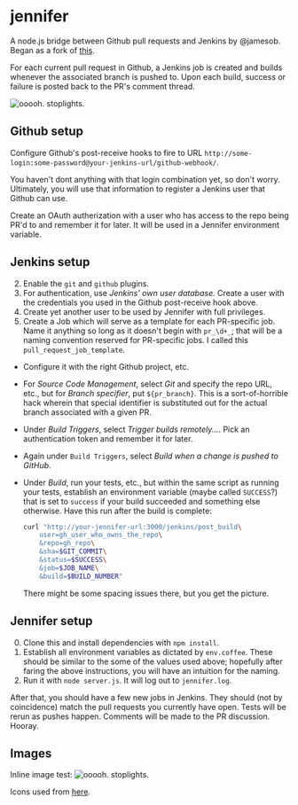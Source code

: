 # jennifer

A node.js bridge between Github pull requests and Jenkins by @jamesob. Began as
a fork of [this](https://gist.github.com/1911084).

For each current pull request in Github, a Jenkins job is created and builds
whenever the associated branch is pushed to. Upon each build, success or
failure is posted back to the PR's comment thread.

![ooooh. stoplights.](https://github.com/percolate/jennifer/raw/master/public/assets/images/scshot.jpeg "Oooh. PR stoplights.")

## Github setup

Configure Github's post-receive hooks to fire to URL 
`http://some-login:some-password@your-jenkins-url/github-webhook/`.

You haven't dont anything with that login combination yet, so don't worry.
Ultimately, you will use that information to register a Jenkins user that 
Github can use.

Create an OAuth autherization with a user who has access to the repo being
PR'd to and remember it for later. It will be used in a Jennifer environment
variable.

## Jenkins setup

2. Enable the `git` and `github` plugins.
1. For authentication, use *Jenkins' own user database*. Create a user with 
  the credentials you used in the Github post-receive hook above.
3. Create yet another user to be used by Jennifer with full privileges.
3. Create a Job which will serve as a template for each PR-specific job. Name
  it anything so long as it doesn't begin with `pr_\d+_`; that will be a
  naming convention reserved for PR-specific jobs. I called this
  `pull_request_job_template`.
  * Configure it with the right Github project, etc.
  * For *Source Code Management*, select *Git* and specify the repo URL, etc.,
    but for *Branch specifier*, put `${pr_branch}`. This is a sort-of-horrible
    hack wherein that special identifier is substituted out for the actual 
    branch associated with a given PR.
  * Under *Build Triggers*, select *Trigger builds remotely...*. Pick an
    authentication token and remember it for later.
  * Again under `Build Triggers`, select *Build when a change is pushed to
    GitHub*.
  * Under *Build*, run your tests, etc., but within the same script as running
    your tests, establish an environment variable (maybe called `SUCCESS`?) 
    that is set to `success` if your build succeeded and something else 
    otherwise. Have this run after the build is complete:

    ```sh
    curl "http://your-jennifer-url:3000/jenkins/post_build\
        user=gh_user_who_owns_the_repo\
        &repo=gh_repo\
        &sha=$GIT_COMMIT\
        &status=$SUCCESS\
        &job=$JOB_NAME\
        &build=$BUILD_NUMBER"
    ```
    
    There might be some spacing issues there, but you get the picture.
 
## Jennifer setup

0. Clone this and install dependencies with `npm install`.
1. Establish all environment variables as dictated by `env.coffee`.
  These should be similar to the some of the values used above; hopefully after
  faring the above instructions, you will have an intuition for the naming.
2. Run it with `node server.js`. It will log out to `jennifer.log`.

After that, you should have a few new jobs in Jenkins. They should (not by
coincidence) match the pull requests you currently have open. Tests will be
rerun as pushes happen. Comments will be made to the PR discussion. Hooray.
 
## Images

Inline image test: ![ooooh. stoplights.](https://github.com/percolate/jennifer/raw/master/public/assets/images/passed.png "Oooh. PR stoplights.") 

Icons used from [here](http://deleket.deviantart.com/art/Sleek-XP-Basic-Icons-97279032).
